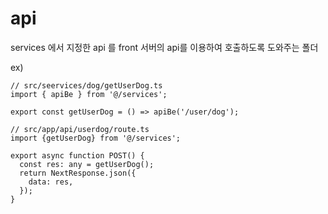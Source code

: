 # api

services 에서 지정한 api 를 front 서버의 api를 이용하여 호출하도록 도와주는 폴더

ex)

```
// src/seervices/dog/getUserDog.ts
import { apiBe } from '@/services';

export const getUserDog = () => apiBe('/user/dog');

```

```
// src/app/api/userdog/route.ts
import {getUserDog} from '@/services';

export async function POST() {
  const res: any = getUserDog();
  return NextResponse.json({
    data: res,
  });
}
```
